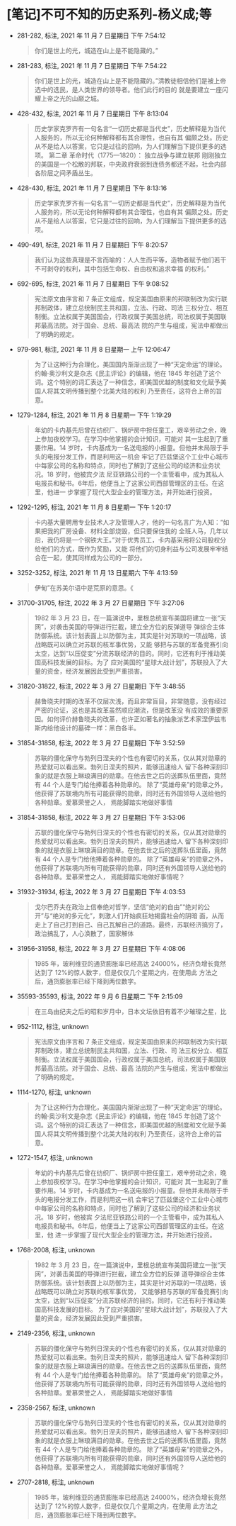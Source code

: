 # [笔记]不可不知的历史系列-杨义成;等


-   281-282, 标注, 2021 年 11 月 7 日星期日 下午 7:54:12

    > 你们是世上的光，城造在山上是不能隐藏的。”

-   281-283, 标注, 2021 年 11 月 7 日星期日 下午 7:54:22

    > 你们是世上的光，城造在山上是不能隐藏的。”清教徒相信他们是被上帝选中的选民，是人类世界的领导者。他们此行的目的
    > 就是要建立一座闪耀上帝之光的山巅之城。

-   428-432, 标注, 2021 年 11 月 7 日星期日 下午 8:13:04

    > 历史学家克罗齐有一句名言“一切历史都是当代史”，历史解释是为当代人服务的，所以无论何种解释都有其合理性，也自有其
    > 偏颇之处。历史从不是给人以答案，它只是过往的回响，为人们理解当下提供更多的选项。 第二章 革命时代（1775—1820）：
    > 独立战争与建立联邦 刚刚独立的美国是一个松散的邦联，中央政府衰弱到连债务都还不起，社会内部各阶层之间矛盾丛生。

-   428-430, 标注, 2021 年 11 月 7 日星期日 下午 8:13:16

    > 历史学家克罗齐有一句名言“一切历史都是当代史”，历史解释是为当代人服务的，所以无论何种解释都有其合理性，也自有其
    > 偏颇之处。历史从不是给人以答案，它只是过往的回响，为人们理解当下提供更多的选项。

-   490-491, 标注, 2021 年 11 月 7 日星期日 下午 8:20:57

    > 我们认为这些真理是不言而喻的：人人生而平等，造物者赋予他们若干不可剥夺的权利，其中包括生命权、自由权和追求幸福
    > 的权利。”

-   692-695, 标注, 2021 年 11 月 7 日星期日 下午 9:08:52

    > 宪法原文由序言和 7 条正文组成，规定美国由原来的邦联制改为实行联邦制政体，建立总统制民主共和国，立法、行政、司法
    > 三权分立、相互制衡。立法权属于美国国会，行政权属于美国总统，司法权属于美国联邦最高法院。对于国会、总统、最高法
    > 院的产生与组成，宪法中都做出了明确的规定。

-   979-981, 标注, 2021 年 11 月 8 日星期一 上午 12:06:47

    > 为了让这种行为合理化，美国国内渐渐出现了一种“天定命运”的理论。约翰·奥沙利文是杂志《民主评论》的编辑，他在 1845
    > 年创造了这个词。这个特别的词汇表达了一种信念，即美国优越的制度和文化赋予美国人将其文明传播到整个北美大陆的权利
    > 乃至责任，这符合上帝的旨意。

-   1279-1284, 标注, 2021 年 11 月 8 日星期一 下午 1:19:29

    > 年幼的卡内基先后曾在纺织厂、锅炉房中担任童工，艰辛劳动之余，晚上参加夜校学习。在学习中他掌握的会计知识，可能对
    > 其一生起到了重要作用。14 岁时，卡内基成为一名送电报的小报童。但他并未局限于手头的电报分发工作，而是利用这一机会
    > 牢记了匹兹堡这个工业中心城市中每家公司的名称和特点，同时也了解到了这些公司的经济和业务状况。18 岁时，他被宾夕法
    > 尼亚铁路公司的一个主管看中，成为其私人电报员和秘书。6年后，他便当上了这家公司西部管理区的主任。在这里，他进一
    > 步掌握了现代大型企业的管理方法，并开始进行投资。

-   1292-1295, 标注, 2021 年 11 月 8 日星期一 下午 1:20:17

    > 卡内基大量聘用专业技术人才及管理人才，他的一句名言广为人知：“如果把我的厂房设备、材料全部烧毁，但只要保住我的
    > 全班人马，几年以后，我仍将是一个钢铁大王。”对于优秀员工，卡内基采用将公司股权分给他们的方式，既作为奖励，又能
    > 将他们的切身利益与公司发展牢牢结合在一起，使其同样成为公司的一部分。

-   3252-3252, 标注, 2021 年 11 月 13 日星期六 下午 4:13:59

    > 伊甸”在苏美尔语中是荒原的意思。《

-   31700-31705, 标注, 2022 年 3 月 27 日星期日 下午 3:27:06

    > 1982 年 3 月 23 日，在一篇演说中，里根总统宣布美国将建立一张“天网”，对袭击美国的导弹进行拦截，建立全方位的反弹道导
    > 弹综合主体防御系统。该计划表面上以防御为主，其实是针对苏联的一项战略，该战略既可以确立对苏联的核军事优势，又能
    > 够把与苏联的军备竞赛引向太空，达到“以压促变”分流苏联经济的目的。同时，它还有利于推动美国高科技发展的目标。为了
    > 应对美国的“星球大战计划”，苏联投入了大量的资金，经济发展因此受到严重损害。

-   31820-31822, 标注, 2022 年 3 月 27 日星期日 下午 3:48:55

    > 赫鲁晓夫时期的改革不仅层次浅，而且非常盲目，非常随意，没有经过严密的论证，这也是其改革虽然顺应潮流，但是改革没
    > 有成效的重要原因。如何评价赫鲁晓夫的改革，也许正如著名的抽象派艺术家涅伊兹韦斯内给他设计的墓碑一样：黑白各半。

-   31854-31858, 标注, 2022 年 3 月 27 日星期日 下午 3:52:59

    > 苏联的僵化保守与勃列日涅夫的个性也有密切的关系，仅从其对勋章的热爱就可以看出来。勃列日涅夫的照片，能够迅速给人
    > 留下各种深刻印象的就是衣服上琳琅满目的勋章。在他去世之后的送葬队伍里面，竟然有 44 个人是专门给他捧着各种勋章的。
    > 除了“英雄母亲”的勋章之外，他获得了苏联境内所有可能获得的勋章，同时还有外国领导人送给他的各种勋章。爱慕荣誉之人，
    > 焉能脚踏实地做好事情

-   31854-31858, 标注, 2022 年 3 月 27 日星期日 下午 3:53:06

    > 苏联的僵化保守与勃列日涅夫的个性也有密切的关系，仅从其对勋章的热爱就可以看出来。勃列日涅夫的照片，能够迅速给人
    > 留下各种深刻印象的就是衣服上琳琅满目的勋章。在他去世之后的送葬队伍里面，竟然有 44 个人是专门给他捧着各种勋章的。
    > 除了“英雄母亲”的勋章之外，他获得了苏联境内所有可能获得的勋章，同时还有外国领导人送给他的各种勋章。爱慕荣誉之人，
    > 焉能脚踏实地做好事情呢？

-   31932-31934, 标注, 2022 年 3 月 27 日星期日 下午 4:03:53

    > 戈尔巴乔夫在政治上信奉绝对哲学，坚信“绝对的自由”“绝对的公开”与“绝对的多元化”，刺激人们开始疯狂地揭露社会的阴暗
    > 面，从而走上了自己打到自己、自己瓦解自己的道路。最终，苏联经济搞穷了，政治搞乱了，人心涣散了，国家解体

-   31956-31958, 标注, 2022 年 3 月 27 日星期日 下午 4:08:06

    > 1985 年，玻利维亚的通货膨胀率已经高达 24000%，经济负增长竟然达到了 12%的惊人数字，但是仅仅几个星期之内，在使用此
    > 方法之后，通货膨胀率已经下降到两位数字。

-   35593-35593, 标注, 2022 年 9 月 6 日星期二 下午 2:15:09

    > 在三岛由纪夫之后的昭和岁月中，日本文坛依旧有着不少璀璨之星，比

-   952-1112, 标注, unknown

    > 宪法原文由序言和 7 条正文组成，规定美国由原来的邦联制改为实行联邦制政体，建立总统制民主共和国，立法、行政、司
    > 法三权分立、相互制衡。立法权属于美国国会，行政权属于美国总统，司法权属于美国联邦最高法院。对于国会、总统、最高
    > 法院的产生与组成，宪法中都做出了明确的规定。

-   1114-1270, 标注, unknown

    > 为了让这种行为合理化，美国国内渐渐出现了一种“天定命运”的理论。约翰·奥沙利文是杂志《民主评论》的编辑，他在 1845
    > 年创造了这个词。这个特别的词汇表达了一种信念，即美国优越的制度和文化赋予美国人将其文明传播到整个北美大陆的权利
    > 乃至责任，这符合上帝的旨意。

-   1272-1547, 标注, unknown

    > 年幼的卡内基先后曾在纺织厂、锅炉房中担任童工，艰辛劳动之余，晚上参加夜校学习。在学习中他掌握的会计知识，可能对
    > 其一生起到了重要作用。14 岁时，卡内基成为一名送电报的小报童。但他并未局限于手头的电报分发工作，而是利用这一机
    > 会牢记了匹兹堡这个工业中心城市中每家公司的名称和特点，同时也了解到了这些公司的经济和业务状况。18 岁时，他被宾
    > 夕法尼亚铁路公司的一个主管看中，成为其私人电报员和秘书。6年后，他便当上了这家公司西部管理区的主任。在这里，他
    > 进一步掌握了现代大型企业的管理方法，并开始进行投资。

-   1768-2008, 标注, unknown

    > 1982 年 3 月 23 日，在一篇演说中，里根总统宣布美国将建立一张“天网”，对袭击美国的导弹进行拦截，建立全方位的反弹
    > 道导弹综合主体防御系统。该计划表面上以防御为主，其实是针对苏联的一项战略，该战略既可以确立对苏联的核军事优势，
    > 又能够把与苏联的军备竞赛引向太空，达到“以压促变”分流苏联经济的目的。同时，它还有利于推动美国高科技发展的目标。
    > 为了应对美国的“星球大战计划”，苏联投入了大量的资金，经济发展因此受到严重损害。

-   2149-2356, 标注, unknown

    > 苏联的僵化保守与勃列日涅夫的个性也有密切的关系，仅从其对勋章的热爱就可以看出来。勃列日涅夫的照片，能够迅速给人
    > 留下各种深刻印象的就是衣服上琳琅满目的勋章。在他去世之后的送葬队伍里面，竟然有 44 个人是专门给他捧着各种勋章的。
    > 除了“英雄母亲”的勋章之外，他获得了苏联境内所有可能获得的勋章，同时还有外国领导人送给他的各种勋章。爱慕荣誉之人，
    > 焉能脚踏实地做好事情

-   2358-2567, 标注, unknown

    > 苏联的僵化保守与勃列日涅夫的个性也有密切的关系，仅从其对勋章的热爱就可以看出来。勃列日涅夫的照片，能够迅速给人
    > 留下各种深刻印象的就是衣服上琳琅满目的勋章。在他去世之后的送葬队伍里面，竟然有 44 个人是专门给他捧着各种勋章的。
    > 除了“英雄母亲”的勋章之外，他获得了苏联境内所有可能获得的勋章，同时还有外国领导人送给他的各种勋章。爱慕荣誉之人，
    > 焉能脚踏实地做好事情呢？

-   2707-2818, 标注, unknown

    > 1985 年，玻利维亚的通货膨胀率已经高达 24000%，经济负增长竟然达到了 12%的惊人数字，但是仅仅几个星期之内，在使用
    > 此方法之后，通货膨胀率已经下降到两位数字。

